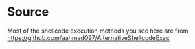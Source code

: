 # Source
Most of the shellcode execution methods you see here are from https://github.com/aahmad097/AlternativeShellcodeExec

